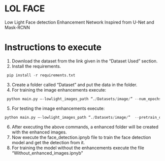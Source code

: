 # LOL FACE
Low Light Face detection Enhancement Network Inspired from U-Net and Mask-RCNN
# Instructions to execute 

1. Download the dataset from the link given in the “Dataset Used” section.
2. Install the requirements.
```python
 pip install -r requirements.txt
 ```
3. Create a folder called “Dataset” and put the data in the folder.
4. For training the image enhancements execute:
```python
 python main.py –-lowlight_images_path “./Datasets/image/” --num_epochs 200
 ```
5. For testing the image enhancements execute: 
```python
python main.py –-lowlight_images_path “./Datasets/image/”  --pretrain_dir “Snapshots/Epoch96.pth” –-test True –load_pretrain True
```
6. After executing the above commands, a enhanced folder will be created with the enhanced images.
7. Now execute the face_detection.ipnyb file to train the face detection model and get the detection from it.
8. For training the model without the enhancements execute the file “Without_enhanced_images.ipnyb”
